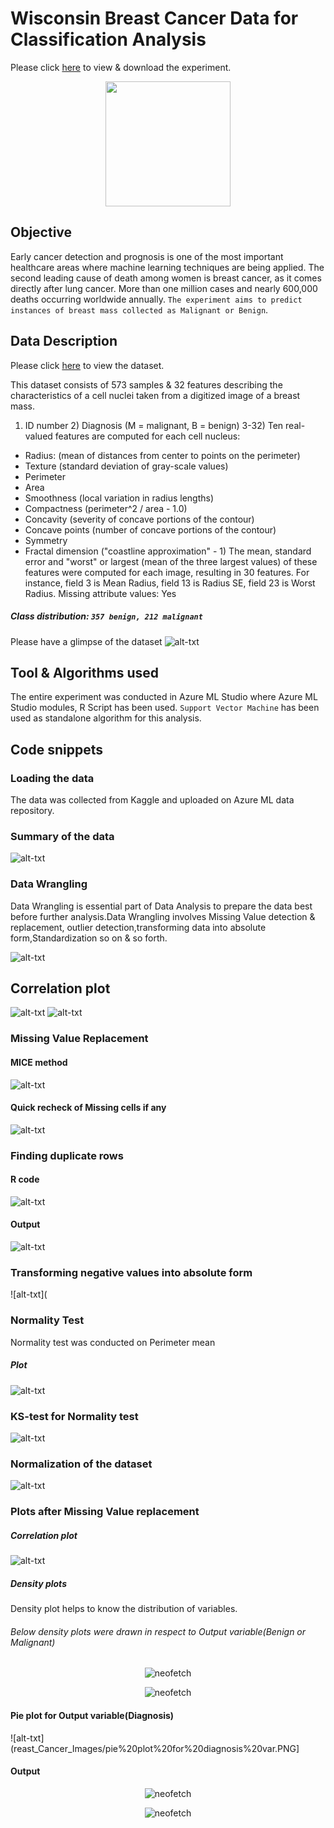 # Wisconsin Breast Cancer Data for Classification Analysis


Please click [here](https://gallery.azure.ai/Experiment/Breast-Cancer-2) to view & download the experiment.


<p align="center">
  <img src="Breast_Cancer_Images/breast-cancer-thinkstock-759.jpg",alt="neofetch" align="middle" height="200px">
  </p>





## Objective
Early cancer detection and prognosis is one of the most important healthcare areas where machine learning techniques are being applied.
The second leading cause of death among women is breast cancer, as it comes directly after lung cancer. More than one million cases and nearly 600,000 deaths occurring worldwide annually.
`The experiment aims to predict instances of breast mass collected as Malignant or Benign`.

## Data Description
Please click [here](Dataset/BreastCancer.csv) to view the dataset. 

This dataset consists of 573 samples & 32 features describing the characteristics of a cell nuclei taken from a digitized image of a breast mass.
1) ID number 2) Diagnosis (M = malignant, B = benign)
 3-32)  Ten real-valued features are computed for each cell nucleus:
* Radius: (mean of distances from center to points on the perimeter)
* Texture (standard deviation of gray-scale values) 
* Perimeter
* Area 
* Smoothness (local variation in radius lengths) 
* Compactness (perimeter^2 / area - 1.0) 
* Concavity (severity of concave portions of the contour) 
* Concave points (number of concave portions of the contour) 
* Symmetry 
* Fractal dimension ("coastline approximation" - 1)
The mean, standard error and "worst" or largest (mean of the three largest values) of these features were computed for each image, resulting in 30 features. For instance, field 3 is Mean Radius, field 13 is Radius SE, field 23 is Worst Radius.
Missing attribute values: Yes
##### Class distribution: `357 benign, 212 malignant`

Please have a glimpse of the dataset
![alt-txt](Breast_Cancer_Images/Capture.PNG)

## Tool & Algorithms used

The entire experiment was conducted in Azure ML Studio where Azure ML Studio modules, R Script has been used.
`Support Vector Machine` has been used as standalone algorithm for this analysis.


## Code snippets
### Loading the data
The data was collected from Kaggle and uploaded on Azure ML data repository.
### Summary of the data
![alt-txt](Breast_Cancer_Images/summary.PNG)

### Data Wrangling
Data Wrangling is essential part of Data Analysis to prepare the data best before further analysis.Data Wrangling involves Missing Value detection & replacement, outlier detection,transforming data into absolute form,Standardization so on & so forth.




![alt-txt](Breast_Cancer_Images/data%20wrangling.PNG)


## Correlation plot
![alt-txt](Breast_Cancer_Images/cor%20plot1.PNG)
![alt-txt](Breast_Cancer_Images/corplot1.PNG)
### Missing Value Replacement
#### MICE method
![alt-txt](Breast_Cancer_Images/missing%20values%20replacement%20with%20MICE%20method.PNG)


#### Quick recheck of Missing cells if any
![alt-txt](Breast_Cancer_Images/quick%20recheck%20of%20MV(Output).PNG)


### Finding duplicate rows


#### R code
![alt-txt](Breast_Cancer_Images/duplicate%20rows(R%20codes).PNG)


#### Output
![alt-txt](Breast_Cancer_Images/duplicate%20rows%20output.PNG)


### Transforming negative values into absolute form

![alt-txt](

### Normality Test
Normality test was conducted on Perimeter mean
##### Plot
![alt-txt](Breast_Cancer_Images/normality%20plot.PNG)


### KS-test for Normality test
![alt-txt](Breast_Cancer_Images/niormality%20test.PNG)


### Normalization of the dataset


![alt-txt](Breast_Cancer_Images/standardization.PNG)

### Plots after Missing Value replacement

##### Correlation plot
![alt-txt](Breast_Cancer_Images/corplot(output)after%20MV%20replacement.PNG)

##### Density plots 
Density plot helps to know the distribution of variables.

###### Below density plots were drawn in respect to Output variable(Benign or Malignant)




<p align="center">
<img src="Breast_Cancer_Images/density%20plot1.PNG" alt="neofetch" align="middle" >
</p>




<p align="center">
<img src="Breast_Cancer_Images/density%20plot.PNG" alt="neofetch" align="middle" >
</p>


#### Pie plot for Output variable(Diagnosis)

![alt-txt](reast_Cancer_Images/pie%20plot%20for%20diagnosis%20var.PNG]


#### Output

<p align="center">
<img src="Breast_Cancer_Images/pie%201.PNG" alt="neofetch" align="middle">
  
</p>  





<p align="center">
<img src="Breast_Cancer_Images/pie2.PNG" alt="neofetch" align="middle">
  
</p> 




